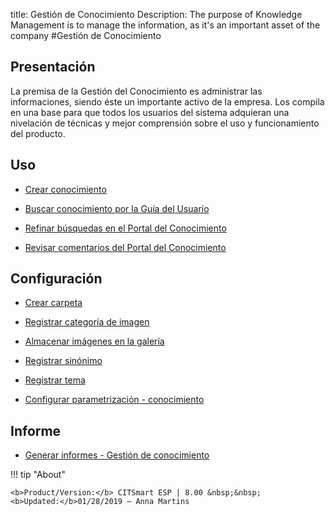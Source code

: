 title: Gestión de Conocimiento
Description: The purpose of Knowledge Management is to manage the information, as it's an important asset of the company 
#Gestión de Conocimiento

Presentación
----------------

La premisa de la Gestión del Conocimiento es administrar las informaciones, siendo éste un importante activo de la empresa. Los compila en una base para que todos los usuarios del sistema adquieran una nivelación de técnicas y mejor comprensión sobre el uso y funcionamiento del producto.

Uso
-------

- [Crear conocimiento](/es-es/citsmart-esp-8/processes/knowledge/use/create-knowledge.html)

- [Buscar conocimiento por la Guía del Usuario](/es-es/citsmart-esp-8/processes/knowledge/use/search-knowledge-by-user-guide.html)

- [Refinar búsquedas en el Portal del Conocimiento](/es-es/citsmart-esp-8/processes/knowledge/configuration/refine-search-knowledge-portal.html)

- [Revisar comentarios del Portal del Conocimiento](/es-es/citsmart-esp-8/processes/knowledge/use/review-reviews.html)

Configuración
-----------------

- [Crear carpeta](/es-es/citsmart-esp-8/processes/knowledge/configuration/create-folder.html)

- [Registrar categoría de imagen](/es-es/citsmart-esp-8/processes/knowledge/configuration/register-image-category.html)

- [Almacenar imágenes en la galería](/es-es/citsmart-esp-8/processes/knowledge/configuration/store-images-gallery.html)

- [Registrar sinónimo](/es-es/citsmart-esp-8/processes/knowledge/configuration/register-synonym.html)

- [Registrar tema](/es-es/citsmart-esp-8/processes/knowledge/configuration/register-subject.html)

- [Configurar parametrización - conocimiento](/es-es/citsmart-esp-8/platform-administration/parameters-list/configure-parametrization-knowledge.html)

Informe
-----------

- [Generar informes - Gestión de conocimiento](/es-es/citsmart-esp-8/processes/knowledge/configuration/generate-reports-knowledge-management.html)

!!! tip "About"

    <b>Product/Version:</b> CITSmart ESP | 8.00 &nbsp;&nbsp;
    <b>Updated:</b>01/28/2019 – Anna Martins
